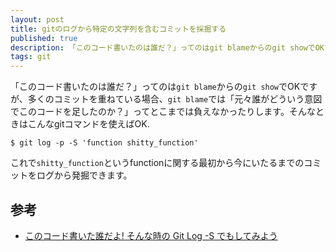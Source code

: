 ```yaml
---
layout: post
title: gitのログから特定の文字列を含むコミットを採掘する
published: true
description: 「このコード書いたのは誰だ？」ってのはgit blameからのgit showでOKですが、多くのコミットを重ねている場合、git blameでは「元々誰がどういう意図でこのコードを足したのか？」ってとこまでは負えなかったりします。そんなときはこんなgitコマンドを使えばOK.
tags: git
---
```


「このコード書いたのは誰だ？」ってのは`git blame`からの`git show`でOKですが、多くのコミットを重ねている場合、`git blame`では「元々誰がどういう意図でこのコードを足したのか？」ってとこまでは負えなかったりします。そんなときはこんなgitコマンドを使えばOK.

    $ git log -p -S 'function shitty_function'

これで`shitty_function`というfunctionに関する最初から今にいたるまでのコミットをログから発掘できます。

## 参考

* [このコード書いた誰だよ! そんな時の Git Log -S でもしてみよう](http://blog.eiel.info/blog/2013/06/04/git-log-s/)

